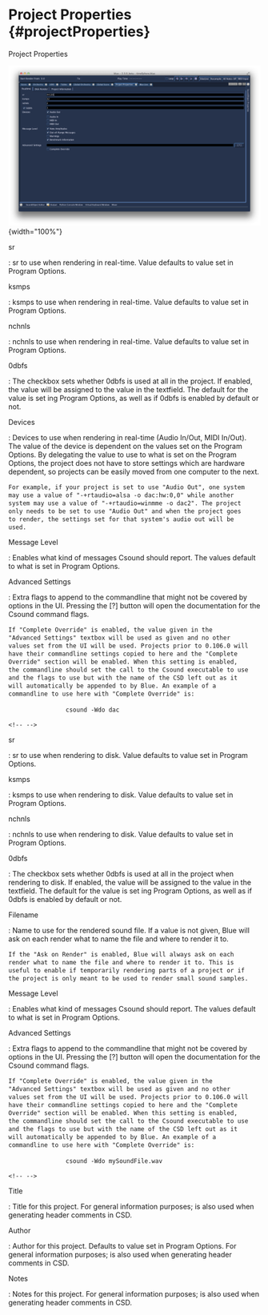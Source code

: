 Project Properties {#projectProperties}
==================

Project Properties

![](images/projectProperties.png){width="100%"}

sr

:   sr to use when rendering in real-time. Value defaults to value set
    in Program Options.

ksmps

:   ksmps to use when rendering in real-time. Value defaults to value
    set in Program Options.

nchnls

:   nchnls to use when rendering in real-time. Value defaults to value
    set in Program Options.

0dbfs

:   The checkbox sets whether 0dbfs is used at all in the project. If
    enabled, the value will be assigned to the value in the textfield.
    The default for the value is set ing Program Options, as well as if
    0dbfs is enabled by default or not.

Devices

:   Devices to use when rendering in real-time (Audio In/Out, MIDI
    In/Out). The value of the device is dependent on the values set on
    the Program Options. By delegating the value to use to what is set
    on the Program Options, the project does not have to store settings
    which are hardware dependent, so projects can be easily moved from
    one computer to the next.

    For example, if your project is set to use "Audio Out", one system
    may use a value of "-+rtaudio=alsa -o dac:hw:0,0" while another
    system may use a value of "-+rtaudio=winmme -o dac2". The project
    only needs to be set to use "Audio Out" and when the project goes
    to render, the settings set for that system's audio out will be
    used.

Message Level

:   Enables what kind of messages Csound should report. The values
    default to what is set in Program Options.

Advanced Settings

:   Extra flags to append to the commandline that might not be covered
    by options in the UI. Pressing the \[?\] button will open the
    documentation for the Csound command flags.

    If "Complete Override" is enabled, the value given in the
    "Advanced Settings" textbox will be used as given and no other
    values set from the UI will be used. Projects prior to 0.106.0 will
    have their commandline settings copied to here and the "Complete
    Override" section will be enabled. When this setting is enabled,
    the commandline should set the call to the Csound executable to use
    and the flags to use but with the name of the CSD left out as it
    will automatically be appended to by Blue. An example of a
    commandline to use here with "Complete Override" is:

                    csound -Wdo dac
                  

```{=html}
<!-- -->
```

sr

:   sr to use when rendering to disk. Value defaults to value set in
    Program Options.

ksmps

:   ksmps to use when rendering to disk. Value defaults to value set in
    Program Options.

nchnls

:   nchnls to use when rendering to disk. Value defaults to value set in
    Program Options.

0dbfs

:   The checkbox sets whether 0dbfs is used at all in the project when
    rendering to disk. If enabled, the value will be assigned to the
    value in the textfield. The default for the value is set ing Program
    Options, as well as if 0dbfs is enabled by default or not.

Filename

:   Name to use for the rendered sound file. If a value is not given,
    Blue will ask on each render what to name the file and where to
    render it to.

    If the "Ask on Render" is enabled, Blue will always ask on each
    render what to name the file and where to render it to. This is
    useful to enable if temporarily rendering parts of a project or if
    the project is only meant to be used to render small sound samples.

Message Level

:   Enables what kind of messages Csound should report. The values
    default to what is set in Program Options.

Advanced Settings

:   Extra flags to append to the commandline that might not be covered
    by options in the UI. Pressing the \[?\] button will open the
    documentation for the Csound command flags.

    If "Complete Override" is enabled, the value given in the
    "Advanced Settings" textbox will be used as given and no other
    values set from the UI will be used. Projects prior to 0.106.0 will
    have their commandline settings copied to here and the "Complete
    Override" section will be enabled. When this setting is enabled,
    the commandline should set the call to the Csound executable to use
    and the flags to use but with the name of the CSD left out as it
    will automatically be appended to by Blue. An example of a
    commandline to use here with "Complete Override" is:

                    csound -Wdo mySoundFile.wav
                  

```{=html}
<!-- -->
```

Title

:   Title for this project. For general information purposes; is also
    used when generating header comments in CSD.

Author

:   Author for this project. Defaults to value set in Program Options.
    For general information purposes; is also used when generating
    header comments in CSD.

Notes

:   Notes for this project. For general information purposes; is also
    used when generating header comments in CSD.
